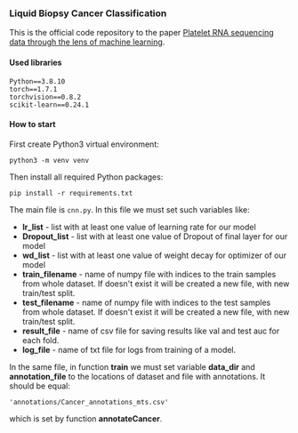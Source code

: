 ### Liquid Biopsy Cancer Classification

This is the official code repository to the paper [Platelet RNA sequencing data through the lens of machine learning](https://papers.ssrn.com/sol3/papers.cfm?abstract_id=4174793).

#### Used libraries
```
Python==3.8.10
torch==1.7.1
torchvision==0.8.2
scikit-learn==0.24.1
```

#### How to start
First create Python3 virtual environment:
```
python3 -m venv venv
```
Then install all required Python packages:
```
pip install -r requirements.txt
```

The main file is `cnn.py`. In this file we must set such variables like:
- **lr_list** - list with at least one value of learning rate for our model
- **Dropout_list** - list with at least one value of Dropout of final layer for our model
- **wd_list** - list with at least one value of weight decay for optimizer of our model
- **train_filename** - name of numpy file with indices to the train samples from whole dataset. If doesn't exist it will be created a new file, with new train/test split.
- **test_filename** - name of numpy file with indices to the test samples from whole dataset. If doesn't exist it will be created a new file, with new train/test split.
- **result_file** - name of csv file for saving results like val and test auc for each fold.
- **log_file** - name of txt file for logs from training of a model.

In the same file, in function **train** we must set variable **data_dir** and **annotation_file** to the locations of dataset and file with annotations.
It should be equal:
```commandline
'annotations/Cancer_annotations_mts.csv'
```
which is set by function **annotateCancer**.
